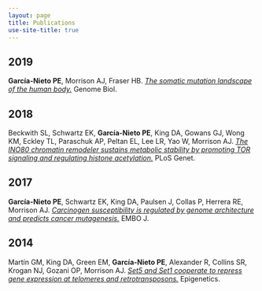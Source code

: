 ```yaml
---
layout: page
title: Publications
use-site-title: true
---
```


## 2019
**García-Nieto PE**, Morrison AJ, Fraser HB. [*The somatic mutation landscape of the human body.*]("https://genomebiology.biomedcentral.com/articles/10.1186/s13059-019-1919-5") Genome Biol.

## 2018
Beckwith SL, Schwartz EK, **García-Nieto PE**, King DA, Gowans GJ, Wong KM, Eckley TL, Paraschuk AP, Peltan EL, Lee LR, Yao W, Morrison AJ. [*The INO80 chromatin remodeler sustains metabolic stability by promoting TOR signaling and regulating histone acetylation.*]("https://www.ncbi.nlm.nih.gov/pubmed/29462149") PLoS Genet.

## 2017
**García-Nieto PE**, Schwartz EK, King DA, Paulsen J, Collas P, Herrera RE, Morrison AJ. [*Carcinogen susceptibility is regulated by genome architecture and predicts cancer mutagenesis.*](https://www.ncbi.nlm.nih.gov/pubmed/28814448) EMBO J.

## 2014
Martín GM, King DA, Green EM, **García-Nieto PE**, Alexander R, Collins SR, Krogan NJ, Gozani OP, Morrison AJ. [*Set5 and Set1 cooperate to repress gene expression at telomeres and retrotransposons.*](https://www.ncbi.nlm.nih.gov/pubmed/24442241) Epigenetics.
